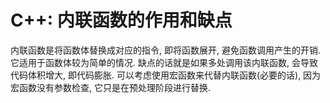# C++: 内联函数的作用和缺点

内联函数是将函数体替换成对应的指令, 即将函数展开, 避免函数调用产生的开销. 它适用于函数体较为简单的情况. 缺点的话就是如果多处调用该内联函数, 会导致代码体积增大, 即代码膨胀. 可以考虑使用宏函数来代替内联函数(必要的话), 因为宏函数没有参数检查, 它只是在预处理阶段进行替换.
